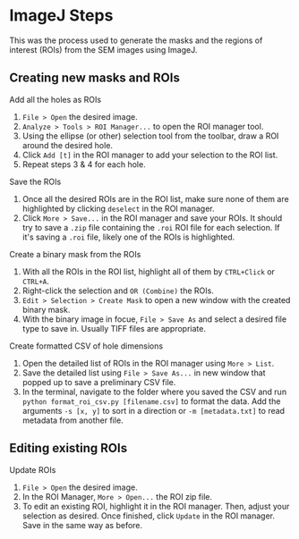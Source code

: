 # ImageJ Steps

This was the process used to generate the masks and the regions of interest (ROIs) from the SEM images using ImageJ.

## Creating new masks and ROIs

Add all the holes as ROIs
1. `File > Open` the desired image.
2. `Analyze > Tools > ROI Manager...` to open the ROI manager tool.
3. Using the ellipse (or other) selection tool from the toolbar, draw a ROI around the desired hole.
4. Click `Add [t]` in the ROI manager to add your selection to the ROI list.
5. Repeat steps 3 & 4 for each hole.

Save the ROIs
1. Once all the desired ROIs are in the ROI list, make sure none of them are highlighted by clicking `deselect` in the ROI manager.
2. Click `More > Save...` in the ROI manager and save your ROIs. It should try to save a `.zip` file containing the `.roi` ROI file for each selection. If it's saving a `.roi` file, likely one of the ROIs is highlighted.

Create a binary mask from the ROIs
1. With all the ROIs in the ROI list, highlight all of them by `CTRL+Click` or `CTRL+A`.
2. Right-click the selection and `OR (Combine)` the ROIs.
3. `Edit > Selection > Create Mask` to open a new window with the created binary mask.
4. With the binary image in focue, `File > Save As` and select a desired file type to save in. Usually TIFF files are appropriate.

Create formatted CSV of hole dimensions
1. Open the detailed list of ROIs in the ROI manager using `More > List`.
2. Save the detailed list using `File > Save As...` in new window that popped up to save a preliminary CSV file.
3. In the terminal, navigate to the folder where you saved the CSV and run `python format_roi_csv.py [filename.csv]` to format the data. Add the arguments `-s [x, y]` to sort in a direction or `-m [metadata.txt]` to read metadata from another file.

## Editing existing ROIs

Update ROIs
1. `File > Open` the desired image.
2. In the ROI Manager, `More > Open...` the ROI zip file.
3. To edit an existing ROI, highlight it in the ROI manager. Then, adjust your selection as desired. Once finished, click `Update` in the ROI manager. Save in the same way as before.